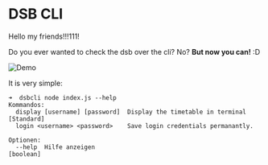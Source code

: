 # DSB CLI

Hello my friends!!!111!

Do you ever wanted to check the dsb over the cli? No? __But now you can!__ :D

![Demo](resources/Demo.gif)

It is very simple:

```
➜  dsbcli node index.js --help
Kommandos:
  display [username] [password]  Display the timetable in terminal    [Standard]
  login <username> <password>    Save login credentials permanantly.

Optionen:
  --help  Hilfe anzeigen                                               [boolean]
```

